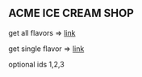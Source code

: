 ## ACME ICE CREAM SHOP

get all flavors => [link]('https://acme-icecream-shop.onrender.com/api/flavors')

get single flavor => [link]('https://acme-icecream-shop.onrender.com/api/flavors/1)

optional ids  1,2,3
